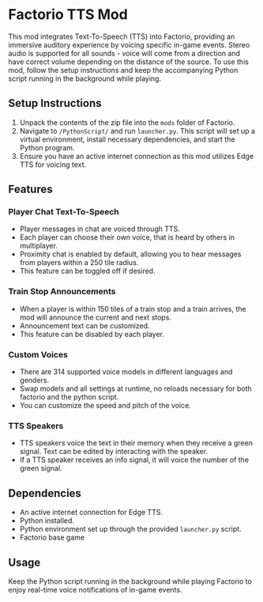 # Factorio TTS Mod

This mod integrates Text-To-Speech (TTS) into Factorio, providing an immersive auditory experience by voicing specific in-game events. Stereo audio is supported for all sounds - voice will come from a direction and have correct volume depending on the distance of the source. To use this mod, follow the setup instructions and keep the accompanying Python script running in the background while playing.

## Setup Instructions

1. Unpack the contents of the zip file into the `mods` folder of Factorio.
2. Navigate to `/PythonScript/` and run `launcher.py`. This script will set up a virtual environment, install necessary dependencies, and start the Python program.
3. Ensure you have an active internet connection as this mod utilizes Edge TTS for voicing text.

## Features

### Player Chat Text-To-Speech

- Player messages in chat are voiced through TTS.
- Each player can choose their own voice, that is heard by others in multiplayer.
- Proximity chat is enabled by default, allowing you to hear messages from players within a 250 tile radius.
- This feature can be toggled off if desired.

### Train Stop Announcements

- When a player is within 150 tiles of a train stop and a train arrives, the mod will announce the current and next stops.
- Announcement text can be customized.
- This feature can be disabled by each player.

### Custom Voices

- There are 314 supported voice models in different languages and genders.
- Swap models and all settings at runtime, no reloads necessary for both factorio and the python script.
- You can customize the speed and pitch of the voice.

### TTS Speakers

- TTS speakers voice the text in their memory when they receive a green signal. Text can be edited by interacting with the speaker.
- If a TTS speaker receives an info signal, it will voice the number of the green signal.

## Dependencies

- An active internet connection for Edge TTS.
- Python installed.
- Python environment set up through the provided `launcher.py` script.
- Factorio base game

## Usage

Keep the Python script running in the background while playing Factorio to enjoy real-time voice notifications of in-game events.
